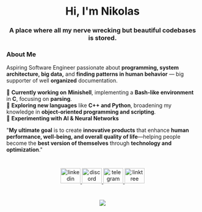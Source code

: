 <h1 align="center">Hi, I'm Nikolas</h1>
<h3 align="center">A place where all my nerve wrecking but beautiful codebases is stored.</h3>

### About Me

Aspiring Software Engineer passionate about **programming, system architecture, big data,** and **finding patterns in human behavior** — big supporter of well **organized** documentation.

🔹 **Currently working on** **Minishell**, implementing a **Bash-like environment** in **C**, focusing on **parsing**.  
🔹 **Exploring new languages** like **C++ and Python**, broadening my knowledge in **object-oriented programming and scripting**.  
🔹 **Experimenting with AI & Neural Networks**


"**My ultimate goal** is to create **innovative products** that enhance **human performance, well-being, and overall quality of life**—helping people become the **best version of themselves** through **technology and optimization**."  


###

<br clear="both">

<div align="center">
  <a href="https://www.linkedin.com/in/nikolas-goulios/" target="_blank">
    <img src="https://raw.githubusercontent.com/maurodesouza/profile-readme-generator/master/src/assets/icons/social/linkedin/default.svg" width="52" height="40" alt="linkedin logo"  />
  </a>
  <a href="discordapp.com/users/1216429690563198990" target="_blank">
    <img src="https://raw.githubusercontent.com/maurodesouza/profile-readme-generator/master/src/assets/icons/social/discord/default.svg" width="52" height="40" alt="discord logo"  />
  </a>
  <a href="https://t.me/goullio" target="_blank">
    <img src="https://raw.githubusercontent.com/maurodesouza/profile-readme-generator/master/src/assets/icons/social/telegram/default.svg" width="52" height="40" alt="telegram logo"  />
  </a>
  <a href="https://linktr.ee/nikolasgoulios" target="_blank">
    <img src="https://raw.githubusercontent.com/maurodesouza/profile-readme-generator/master/src/assets/icons/social/linktree/default.svg" width="52" height="40" alt="linktree logo"  />
  </a>
</div>

###

<br clear="both">

<div align="center">
  <img src="https://profile-counter.glitch.me/NikolasGoulios/count.svg?"  />
</div>

###
